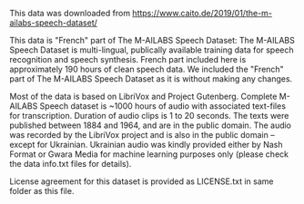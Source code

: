 This data was downloaded from https://www.caito.de/2019/01/the-m-ailabs-speech-dataset/

This data is "French" part of The M-AILABS Speech Dataset:
The M-AILABS Speech Dataset is multi-lingual, publically available training data for speech recognition and speech synthesis. French part included here is approximately 190 hours of clean speech data. We included the "French" part of The M-AILABS Speech Dataset as it is without making any changes. 

Most of the data is based on LibriVox and Project Gutenberg. Complete M-AILABS Speech dataset is ~1000 hours of audio with associated text-files for transcription. Duration of audio clips is 1 to 20 seconds. The texts were published between 1884 and 1964, and are in the public domain. The audio was recorded by the LibriVox project and is also in the public domain – except for Ukrainian. Ukrainian audio was kindly provided either by Nash Format or Gwara Media for machine learning purposes only (please check the data info.txt files for details).

License agreement for this dataset is provided as LICENSE.txt in same folder as this file. 